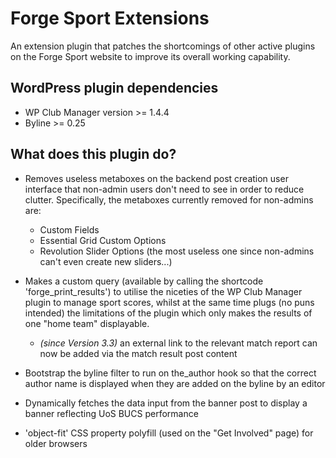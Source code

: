 # Forge Sport Extensions
An extension plugin that patches the shortcomings of other active plugins on the Forge Sport website to improve its overall working capability.

## WordPress plugin dependencies
* WP Club Manager version >= 1.4.4
* Byline >= 0.25

## What does this plugin do?
* Removes useless metaboxes on the backend post creation user interface
that non-admin users don't need to see in order to reduce clutter. Specifically,
the metaboxes currently removed for non-admins are:
  * Custom Fields
  * Essential Grid Custom Options
  * Revolution Slider Options (the most useless one since non-admins can't even create new sliders...)

* Makes a custom query (available by calling the shortcode 'forge_print_results')
to utilise the niceties of the WP Club Manager plugin to manage sport scores,
whilst at the same time plugs (no puns intended) the limitations of the plugin
which only makes the results of one "home team" displayable.
  * _(since Version 3.3)_ an external link to the relevant match report can now be added via the match result post content

* Bootstrap the byline filter to run on the_author hook so that the correct author
name is displayed when they are added on the byline by an editor

* Dynamically fetches the data input from the banner post to display a banner reflecting UoS
BUCS performance 

* 'object-fit' CSS property polyfill (used on the "Get Involved" page) for older browsers
